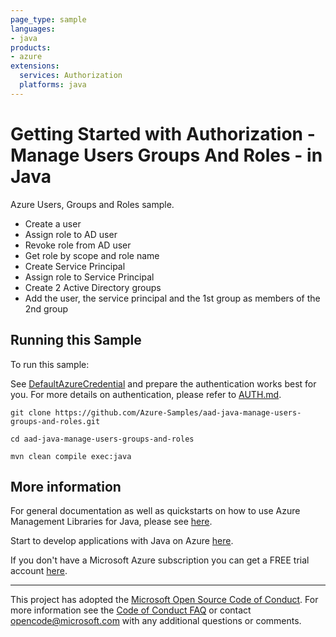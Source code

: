 ```yaml
---
page_type: sample
languages:
- java
products:
- azure
extensions:
  services: Authorization
  platforms: java
---
```


# Getting Started with Authorization - Manage Users Groups And Roles - in Java #


  Azure Users, Groups and Roles sample.
  - Create a user
  - Assign role to AD user
  - Revoke role from AD user
  - Get role by scope and role name
  - Create Service Principal
  - Assign role to Service Principal
  - Create 2 Active Directory groups
  - Add the user, the service principal and the 1st group as members of the 2nd group
 

## Running this Sample ##

To run this sample:

See [DefaultAzureCredential](https://github.com/Azure/azure-sdk-for-java/tree/main/sdk/identity/azure-identity#defaultazurecredential) and prepare the authentication works best for you. For more details on authentication, please refer to [AUTH.md](https://github.com/Azure/azure-sdk-for-java/blob/main/sdk/resourcemanager/docs/AUTH.md).

    git clone https://github.com/Azure-Samples/aad-java-manage-users-groups-and-roles.git

    cd aad-java-manage-users-groups-and-roles

    mvn clean compile exec:java

## More information ##

For general documentation as well as quickstarts on how to use Azure Management Libraries for Java, please see [here](https://aka.ms/azsdk/java/mgmt).

Start to develop applications with Java on Azure [here](http://azure.com/java).

If you don't have a Microsoft Azure subscription you can get a FREE trial account [here](http://go.microsoft.com/fwlink/?LinkId=330212).

---

This project has adopted the [Microsoft Open Source Code of Conduct](https://opensource.microsoft.com/codeofconduct/). For more information see the [Code of Conduct FAQ](https://opensource.microsoft.com/codeofconduct/faq/) or contact [opencode@microsoft.com](mailto:opencode@microsoft.com) with any additional questions or comments.